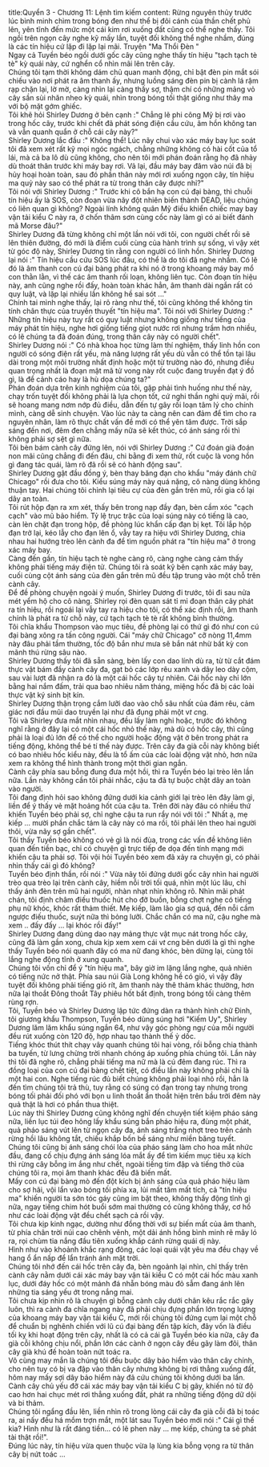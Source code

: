 title:Quyển 3 - Chương 11: Lệnh tìm kiếm
content:
Rừng nguyên thủy trước lúc bình minh chìm trong bóng đen như thể bị đôi cánh của thần chết phủ lên, yên tĩnh đến mức một cái kim rơi xuống đất cũng có thể nghe thấy. Tôi ngồi trên ngọn cây nghe kỹ mấy lần, tuyệt đối không thể nghe nhầm, đúng là các tín hiệu cứ lặp đi lặp lại mãi. Truyện "Ma Thổi Đèn " <br>Ngay cả Tuyền béo ngồi dưới gốc cây cũng nghe thấy tín hiệu "tạch tạch tè tè" kỳ quái này, cứ nghển cổ nhìn mãi lên trên cây.<br>Chúng tôi tạm thời không dám chủ quan manh động, chỉ bật đèn pin mắt sói chiếu vào nơi phát ra âm thanh ấy, nhưng luồng sáng đèn pin bị cành lá rậm rạp chặn lại, lờ mờ, càng nhìn lại càng thấy sợ, thậm chí có những mảng vỏ cây sần sùi nhăn nheo kỳ quái, nhìn trong bóng tối thật giống như thây ma với bộ mặt gớm ghiếc.<br>Tôi khẽ hỏi Shirley Dương ở bên cạnh :" Chẳng lẽ phi công Mỹ bị rơi vào trong hốc cây, trước khi chết đã phát sóng điện cầu cứu, âm hồn không tan và vẫn quanh quẩn ở chỗ cái cây này?"<br>Shirley Dương lắc đầu :" Không thể! Lúc nãy chui vào xác máy bay lục soát tôi đã xem xét rất kỹ mọi ngóc ngách, chẳng những không có hài cốt của tổ lái, mà cả ba lô dù cũng không, cho nên tôi mới phán đoán rằng họ đã nhảy dù thoát thân trước khi máy bay rơi. Vả lại, đầu máy bay đâm vào núi đã bị hủy hoại hoàn toàn, sau đó phần thân này mới rơi xuống ngọn cây, tín hiệu ma quỷ này sao có thể phát ra từ trong thân cây được nhỉ?"<br>Tôi nói với Shirley Dương :" Trước khi cô bắn hạ con cú đại bàng, thì chuỗi tín hiệu ấy là SOS, còn đoạn vừa nãy đột nhiên biến thành DEAD, liệu chúng có liên quan gì không? Ngoài lính không quân Mỹ điều khiển chiếc may bay vận tải kiểu C này ra, ở chốn thâm sơn cùng cốc này làm gì có ai biết đánh mã Morse đâu?"<br>Shirley Dương đã từng không chỉ một lần nói với tôi, con người chết rồi sẽ lên thiên đường, đó mới là điểm cuối cùng của hành trình sự sống, vì vậy xét từ góc độ này, Shirley Dương tin rằng con người có linh hồn. Shirley Dương lại nói :" Tín hiệu cầu cứu SOS lúc đầu, có thể là do tôi đã nghe nhầm. Có lẽ đó là âm thanh con cú đại bàng phát ra khi nó ở trong khoang máy bay mổ con thằn lằn, vì thế các âm thanh rối loạn, không liên tục. Còn đoạn tín hiệu này, anh cũng nghe rồi đấy, hoàn toàn khác hẳn, âm thanh dài ngắn rất có quy luật, và lặp lại nhiều lần không hề sai sót ..."<br>Chính tai mình nghe thấy, lại rõ ràng như thế, tôi cũng không thể không tin tính chân thực của truyền thuyết "tín hiệu ma". Tôi nói với Shirley Dương :" Những tín hiệu này tuy rất có quy luật nhưng không giống như tiếng của máy phát tín hiệu, nghe hơi giống tiếng giọt nước rơi nhưng trầm hơn nhiều, có lẽ chúng ta đã đoán đúng, trong thân cây này có người chết".<br>Shirley Dương nói :" Có nhà khoa học từng làm thí nghiệm, thấy linh hồn con người có sóng điện rất yếu, mà năng lượng rất yếu dù vẫn có thể tồn tại lâu dài trong một môi trường nhất định hoặc một từ trường nào đó, nhưng điều quan trọng nhất là đoạn mật mã tử vong này rốt cuộc đang truyền đạt ý đồ gì, là để cảnh cáo hay là hù dọa chúng ta?"<br>Phán đoán dựa trên kinh nghiệm của tôi, gặp phải tình huống như thế này, chạy trốn tuyệt đối không phải là lựa chọn tốt, cứ nghi thần nghi quỷ mãi, rồi sẽ hoang mang nơm nớp đủ điều, dẫn đến tự gây rối loạn tâm lý cho chính mình, càng dễ sinh chuyện. Vào lúc này ta càng nên can đảm để tìm cho ra nguyên nhân, làm rõ thực chất vấn đề mới có thể yên tâm được. Trời sắp sáng đến nơi, đêm đen chẳng mấy nữa sẽ kết thúc, có ánh sáng rồi thì không phải sợ sệt gì nữa.<br>Tôi bèn bám cành cây đứng lên, nói với Shirley Dương :" Cứ đoán già đoán non mãi cũng chẳng đi đến đâu, chi bằng đi xem thử, rốt cuộc là vong hồn gì đang tác quái, làm rõ đã rồi sẽ có hành động sau".<br>Shirley Dương gật đầu đồng ý, bèn thay băng đạn cho khẩu "máy đánh chữ Chicago" rồi đưa cho tôi. Kiểu súng máy này quá nặng, cô nàng dùng không thuận tay. Hai chúng tôi chỉnh lại tiêu cự của đèn gắn trên mũ, rồi gia cố lại dây an toàn.<br>Tôi rút hộp đạn ra xm xét, thấy bên trong nạp đầy đạn, bèn cầm xóc "cạch cạch" vào mũ bảo hiểm. Tỷ lệ trục trặc của loại súng này có tiếng là cao, càn lèn chặt đạn trong hộp, đề phòng lúc khẩn cấp đạn bị kẹt. Tôi lắp hộp đạn trở lại, kéo lẫy cho đạn lên ổ, vẫy tay ra hiệu với Shirley Dương, chia nhau hai hướng trèo lên cành đa để tìm nguồn phát ra "tín hiệu ma" ở trong xác máy bay.<br>Càng đến gần, tín hiệu tạch tè nghe càng rõ, càng nghe càng cảm thấy không phải tiếng máy điện tử. Chúng tôi rà soát kỹ bên cạnh xác máy bay, cuối cùng cột ánh sáng của đèn gắn trên mũ đều tập trung vào một chỗ trên cành cây.<br>Để đề phòng chuyện ngoài ý muốn, Shirley Dương đi trước, tôi đi sau nửa mét yểm hộ cho cô nàng. Shirley rọi đèn quan sát tỉ mỉ đoạn thân cây phát ra tín hiệu, rồi ngoái lại vẫy tay ra hiệu cho tôi, có thể xác định rồi, âm thanh chính là phát ra từ chỗ này, cứ tạch tạch tè tè rất không bình thường.<br>Tôi chĩa khẩu Thompson vào mục tiêu, đề phòng lại có thứ gì đó như con cú đại bàng xông ra tấn công người. Cái "máy chữ Chicago" cỡ nòng 11,4mm này đâu phải tầm thường, tốc độ bắn như mưa sẽ bắn nát nhừ bất kỳ con mãnh thú rừng sâu nào.<br>Shirley Dương thấy tôi đã sẵn sàng, bèn lấy con dao lính dù ra, từ từ cắt đám thực vật bám đầy cành cây đa, gạt bỏ các lớp rêu xanh và dây leo dày cộm, sau vài lượt đã nhận ra đó là một cái hốc cây tự nhiên. Cái hốc này chỉ lớn bằng hai nắm đấm, trải qua bao nhiêu năm tháng, miệng hốc đã bị các loài thực vật ký sinh bịt kín.<br>Shirley Dương thận trọng cắm lưỡi dao vào chỗ sâu nhất của đám rêu, cảm giác nơi đầu mũi dao truyền lại như đã đụng phải một v*t c*ng.<br>Tôi và Shirley đưa mắt nhìn nhau, đều lấy làm nghi hoặc, trước đó không nghĩ rằng ở đây lại có một cái hốc nhỏ thế này, mà dù có hốc cây, thì cũng phải là loại đủ lớn để có thể cho người hoặc động vật ở bên trong phát ra tiếng động, không thể bé tí thế này được. Trên cây đa già cỗi này không biết có bao nhiêu hốc kiểu này, đều là tổ ấm của các loài động vật nhỏ, hơn nữa xem ra không thể hình thành trong một thời gian ngắn.<br>Cành cây phía sau bỗng đung đưa một hồi, thì ra Tuyền béo lại trèo lên lần nữa. Lần này không cần tôi phải nhắc, cậu ta đã tự buộc chặt dây an toàn vào người.<br>Tôi đang định hỏi sao không đứng dưới kia cảnh giới lại trèo lên đây làm gì, liền để ý thấy vẻ mặt hoảng hốt của cậu ta. Trên đời này đâu có nhiều thứ khiến Tuyền béo phải sợ, chỉ nghe cậu ta run rẩy nói với tôi :" Nhất ạ, mẹ kiếp ... mười phần chắc tám là cây này có ma rồi, tôi phải lên theo hai người thôi, vừa nãy sợ gần chết".<br>Tôi thấy Tuyền béo không có vẻ gì là nói đùa, trong các vấn đề không liên quan đến tiền bạc, chỉ có chuyện gì trực tiếp đe dọa đến tính mạng mới khiến cậu ta phải sợ. Tôi vội hỏi Tuyền béo xem đã xảy ra chuyện gì, có phải nhìn thấy cái gì đó không?<br>Tuyền béo định thần, rồi nói :" Vừa nãy tôi đứng dưới gốc cây nhìn hai người trèo qua trèo lại trên cành cây, hiềm nỗi trời tối quá, nhìn một lúc lâu, chỉ thấy ánh đèn trên mũ hai người, nhàn nhạt nhìn không rõ. Nhìn mãi phát chán, tôi định châm điếu thuốc hút cho đỡ buồn, bỗng chợt nghe có tiếng phụ nữ khóc, khóc rất thảm thiết. Mẹ kiếp, làm lão gia sợ quá, đến nỗi cầm ngược điếu thuốc, suýt nữa thì bỏng lưỡi. Chắc chắn có ma nữ, cậu nghe mà xem .. đấy đấy ... lại khóc rồi đấy!"<br>Shirley Dương đang dùng dao nạy mảng thực vật mục nát trong hốc cây, cũng đã làm gần xong, chưa kịp xem xem cái v*t c*ng bên dưới là gì thì nghe thấy Tuyền béo nói quanh đây có ma nữ đang khóc, bèn dừng lại, cùng tôi lắng nghe động tĩnh ở xung quanh.<br>Chúng tôi vốn chỉ để ý "tín hiệu ma", bây giờ im lặng lắng nghe, quả nhiên có tiếng nức nở thật. Phía sau núi Già Long không hề có gió, vì vậy đây tuyệt đối không phải tiếng gió rít, âm thanh này thê thảm khác thường, hơn nữa lại thoắt Đông thoắt Tây phiêu hốt bất định, trong bóng tối càng thêm rùng rợn.<br>Tôi, Tuyền béo và Shirley Dương lập tức đứng dàn ra thành hình chữ Đinh, tôi giương khẩu Thompson, Tuyền béo dùng súng hơi "Kiếm Uy", Shirley Dương lăm lăm khẩu súng ngắn 64, như vậy góc phòng ngự của mỗi người đều rút xuống còn 120 độ, hợp nhau tạo thành thế ỷ dốc.<br>Tiếng khóc thút thít chạy vây quanh chúng tôi hai vòng, rồi bỗng chia thành ba tuyến, từ lưng chừng trời nhanh chóng áp xuống phía chúng tôi. Lần này thì tôi đã nghe rõ, chẳng phải tiếng ma nữ mà là cú đêm đang rúc. Thì ra đồng loại của con cú đại bàng chết tiệt, có điều lần này không phải chỉ là một hai con. Nghe tiếng rúc đủ biết chúng không phải loại nhỏ rồi, hẳn là đến tìm chúng tôi trả thù, tuy rằng có súng có đạn trong tay nhưng trong bóng tối phải đối phó với bọn u linh thoắt ẩn thoắt hiện trên bầu trời đêm này quả thật là hơi có phần thua thiệt.<br>Lúc này thì Shirley Dương cũng không nghĩ đến chuyện tiết kiệm pháo sáng nữa, liền lục túi đeo hông lấy khẩu súng bắn pháo hiệu ra, đùng một phát, quả pháo sáng vút lên từ ngọn cây đa, ánh sáng trắng nhợt treo trên cánh rừng hồi lâu không tắt, chiếu khắp bốn bề sáng như miền băng tuyết.<br>Chúng tôi cũng bị ánh sáng chói lòa của pháo sáng làm cho hoa mắt nhức đầu, đang cố chịu đựng ánh sáng lóa mắt ấy để tìm kiếm mục tiêu xạ kích thì rừng cây bỗng im ắng như chết, ngoài tiếng tim đập và tiếng thở của chúng tôi ra, mọi âm thanh khác đều đã biến mất.<br>Mấy con cú đại bàng mò đến đột kích bị ánh sáng của quả pháo hiệu làm cho sợ hãi, vội lẩn vào bóng tối phía xa, lủi mất tăm mất tích, cả "tín hiệu ma" khiến người ta sởn tóc gáy cũng im bặt theo, không thấy động tĩnh gì nữa, ngay tiếng chim hót buổi sớm mai thường có cũng không thấy, cơ hồ như các loài động vật đều chết sạch cả rồi vậy.<br>Tôi chưa kịp kinh ngạc, dường như đồng thời với sự biến mất của âm thanh, từ phía chân trời núi cao chênh vênh, một dải ánh hồng bình minh rẽ mây ló ra, rọi chùm tia nắng đầu tiên xuống khắp cánh rừng quái dị này.<br>Hình như vào khoảnh khắc rạng đông, các loại quái vật yêu ma đều chạy về hang ổ ẩn nấp để lẩn tránh ánh mặt trời.<br>Chúng tôi nhớ đến cái hốc trên cây đa, bèn ngoảnh lại nhìn, chỉ thấy trên cành cây nằm dưới cái xác máy bay vận tải kiểu C có một cái hốc màu xanh lục, dưới đáy hốc có một mảnh đá nhẵn bóng màu đỏ sẫm đang ánh lên những tia sáng yếu ớt trong nắng mai.<br>Tôi chưa kịp nhìn rõ là chuyện gì bỗng cành cây dưới chân kêu rắc rắc gãy luôn, thì ra cành đa chĩa ngang này đã phải chịu đựng phần lớn trọng lượng của khoang máy bay vận tải kiểu C, mới rồi chúng tôi đứng cụm lại một chỗ để chuẩn bị nghênh chiến với lũ cú đại bàng đến tập kích, đây vốn là điều tối kỵ khi hoạt động trên cây, nhất là có cả cái gã Tuyền béo kia nữa, cây đa già cỗi không chịu nổi, phần lớn các cành ở ngọn cây đều gãy làm đôi, thân cây già khú đế hoàn toàn nứt toác ra.<br>Vô cùng may mắn là chúng tôi đều buộc dây bảo hiểm vào thân cây chính, cho nên tuy có bị va đập vào thân cây nhưng không bị rơi thẳng xuống đất, hôm nay mấy sợi dây bảo hiểm này đã cứu chúng tôi không dưới ba lần. Cành cây chủ yếu đỡ cái xác máy bay vận tải kiểu C bị gãy, khiến nó từ độ cao hơn hai chục mét rơi thẳng xuống đất, phát ra những tiếng động dữ dội và bi thảm. <br>Chúng tôi ngẩng đầu lên, liền nhìn rõ trong lòng cái cây đa già cỗi đã bị toác ra, ai nấy đều há mồm trợn mắt, một lát sau Tuyền béo mới nói :" Cái gì thế kia? Hình như là rất đáng tiền... có lẽ phen này ... mẹ kiếp, chúng ta sẽ phát tài thật rồi!". <br>Đúng lúc này, tín hiệu vừa quen thuộc vừa lạ lùng kia bỗng vọng ra từ thân cây bị nứt toác ...